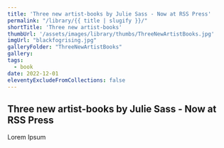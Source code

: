 ```yaml
---
title: 'Three new artist-books by Julie Sass - Now at RSS Press'
permalink: "/library/{{ title | slugify }}/"
shortTitle: 'Three new artist-books'
thumbUrl: '/assets/images/library/thumbs/ThreeNewArtistBooks.jpg'
imgUrl: "blackfogrising.jpg"
galleryFolder: "ThreeNewArtistBooks"
gallery:
tags:
  - book
date: 2022-12-01
eleventyExcludeFromCollections: false
---
```



<h2>Three new artist-books by Julie Sass - Now at RSS Press</h2>
<p>Lorem Ipsum</p>